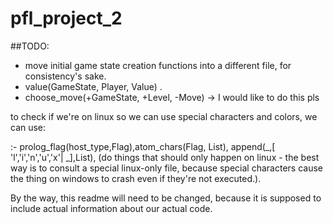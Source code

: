 # pfl_project_2
##TODO:
- move initial game state creation functions into a different file, for consistency's sake.
- value(GameState, Player, Value) .
- choose_move(+GameState, +Level, -Move) -> I would like to do this pls




to check if we're on linux so we can use special characters and colors, we can use:


:- prolog_flag(host_type,Flag),atom_chars(Flag, List), append(_,[ 'l','i','n','u','x'| _],List), (do things that should only happen on linux - the best way is to consult a special linux-only file, because special characters cause the thing on windows to crash even if they're not executed.).

By the way, this readme will need to be changed, because it is supposed to include actual information about our actual code.

